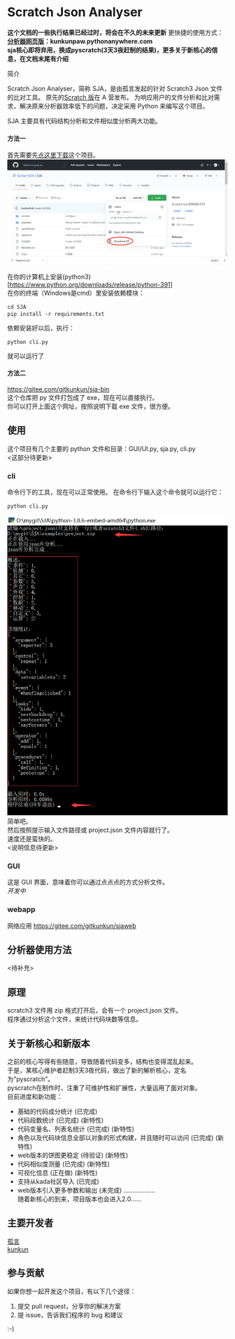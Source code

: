# Scratch Json Analyser
**这个文档的一些执行结果已经过时，将会在不久的未来更新**
更快捷的使用方式：  
**[分析器网页版](kunkunpaw.pythonanywhere.com)：kunkunpaw.pythonanywhere.com**  
**sja核心即将弃用，换成pyscratch(3天3夜赶制的结果)，更多关于新核心的信息，在文档末尾有介绍**  

简介

Scratch Json Analyser，简称 SJA，是由孤言发起的针对 Scratch3 Json 文件的比对工具。
原先的[Scratch 版](https://www.aerfaying.com/Projects/512945)在 A 营发布。
为响应用户的文件分析和比对需求，解决原来分析器效率低下的问题，决定采用 Python 来编写这个项目。  


SJA 主要具有代码结构分析和文件相似度分析两大功能。  

#### 方法一
首先需要先[点这里下载](https://github.com/GuYan1024/SJA/archive/master.zip)这个项目。  
![download](doc/download.png)

在你的计算机上安装(python3)[https://www.python.org/downloads/release/python-391]  
在你的终端（Windows是cmd）里安装依赖模块：  
```shell
cd SJA
pip install -r requirements.txt
```
依赖安装好以后，执行：
```
python cli.py
```
就可以运行了

#### 方法二

https://gitee.com/gitkunkun/sja-bin  
这个仓库把 py 文件打包成了 exe，现在可以直接执行。  
你可以打开上面这个网址，按照说明下载 exe 文件，很方便。

## 使用

这个项目有几个主要的 python 文件和目录：GUI/UI.py, sja.py, cli.py  
<这部分待更新>

### cli

命令行下的工具，现在可以正常使用。
在命令行下输入这个命令就可以运行它：

```shell
python cli.py
```

![use](doc/use.png)  
简单吧。  
然后按照提示输入文件路径或 project.json 文件内容就行了。  
速度还是蛮快的。  
<说明信息待更新>

### GUI

这是 GUI 界面，意味着你可以通过点点点的方式分析文件。  
_开发中_

### webapp

网络应用
https://gitee.com/gitkunkun/sjaweb

## 分析器使用方法
<待补充>  

## 原理

scratch3 文件用 zip 格式打开后，会有一个 project.json 文件。  
程序通过分析这个文件，来统计代码块数等信息。

## 关于新核心和新版本
之前的核心写得有些随意，导致随着代码变多，结构也变得混乱起来。  
于是，某核心维护者赶制3天3夜代码，做出了新的解析核心，定名为"pyscratch"。  
pyscratch在制作时，注重了可维护性和扩展性，大量运用了面对对象。  
目前进度和新功能：  
* 基础的代码成分统计       (已完成)  
* 代码段数统计            (已完成)  (新特性)
* 代码变量名、列表名统计 (已完成)  (新特性)
* 角色以及代码块信息全部以对象的形式构建，并且随时可以访问 (已完成) (新特性)
* web版本的饼图更稳定  (待验证) (新特性)  
* 代码相似度测量    (已完成)  (新特性)
* 可视化信息        (正在做)  (新特性)
* 支持从kada社区导入 (已完成)
* web版本引入更多参数和输出 (未完成)
………………  
  随着新核心的到来，项目版本也会进入2.0……

## 主要开发者

[孤言](https://github.com/GuYan1024)  
[kunkun](https://github.com/kunkunhub)

## 参与贡献

如果你想一起开发这个项目，有以下几个途径：

1. 提交 pull request，分享你的解决方案
2. 提 issue，告诉我们程序的 bug 和建议

:-)
